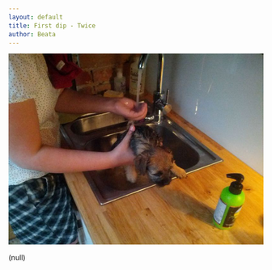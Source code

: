 ```yaml
---
layout: default
title: First dip - Twice
author: Beata
---
```


![Picture](/images/2012-07-11-First-dip---Twice.jpeg)

(null)
